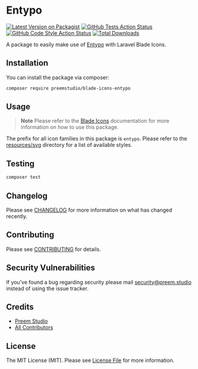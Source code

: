 # Entypo

[![Latest Version on Packagist](https://img.shields.io/packagist/v/preemstudio/blade-icons-entypo.svg?style=flat-square)](https://packagist.org/packages/preemstudio/blade-icons-entypo)
[![GitHub Tests Action Status](https://img.shields.io/github/actions/workflow/status/preemstudio/blade-icons-entypo/run-tests.yml?branch=main&label=tests&style=flat-square)](https://github.com/PreemStudio/blade-icons-entypo/actions?query=workflow%3Arun-tests+branch%3Amain)
[![GitHub Code Style Action Status](https://img.shields.io/github/actions/workflow/status/preemstudio/blade-icons-entypo/fix-php-code-style-issues.yml?branch=main&label=code%20style&style=flat-square)](https://github.com/PreemStudio/blade-icons-entypo/actions?query=workflow%3A"Fix+PHP+code+style+issues"+branch%3Amain)
[![Total Downloads](https://img.shields.io/packagist/dt/preemstudio/blade-icons-entypo.svg?style=flat-square)](https://packagist.org/packages/preemstudio/blade-icons-entypo)

A package to easily make use of [Entypo](http://entypo.com/) with Laravel Blade Icons.

## Installation

You can install the package via composer:

```bash
composer require preemstudio/blade-icons-entypo
```

## Usage

> **Note**
> Please refer to the [Blade Icons](https://github.com/PreemStudio/blade-icons) documentation for more information on how to use this package.

The prefix for all icon families in this package is `entypo`. Please refer to the [resources/svg](/resources/svg) directory for a list of available styles.

## Testing

```bash
composer test
```

## Changelog

Please see [CHANGELOG](CHANGELOG.md) for more information on what has changed recently.

## Contributing

Please see [CONTRIBUTING](CONTRIBUTING.md) for details.

## Security Vulnerabilities

If you've found a bug regarding security please mail [security@preem.studio](mailto:security@preem.studio) instead of using the issue tracker.

## Credits

- [Preem Studio](https://github.com/PreemStudio)
- [All Contributors](../../contributors)

## License

The MIT License (MIT). Please see [License File](LICENSE.md) for more information.
